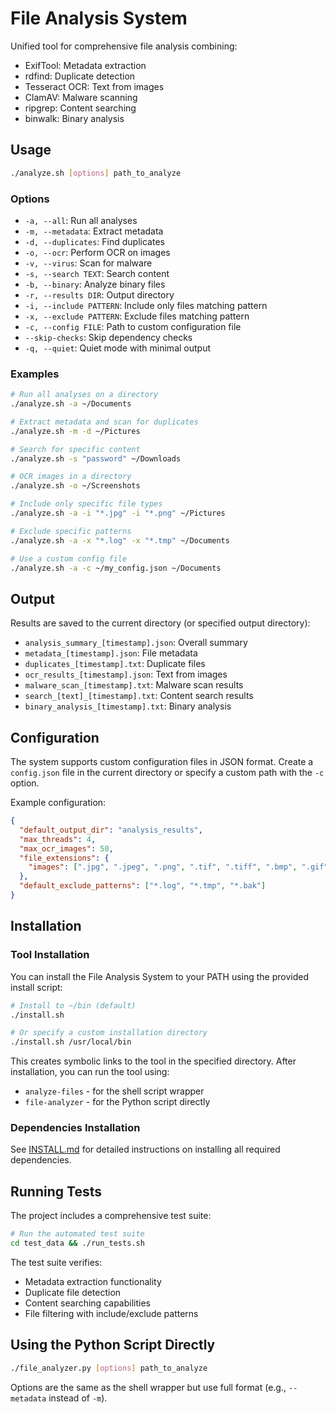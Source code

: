 # File Analysis System

Unified tool for comprehensive file analysis combining:

- ExifTool: Metadata extraction
- rdfind: Duplicate detection
- Tesseract OCR: Text from images
- ClamAV: Malware scanning
- ripgrep: Content searching
- binwalk: Binary analysis

## Usage

```bash
./analyze.sh [options] path_to_analyze
```

### Options

- `-a, --all`: Run all analyses
- `-m, --metadata`: Extract metadata
- `-d, --duplicates`: Find duplicates
- `-o, --ocr`: Perform OCR on images
- `-v, --virus`: Scan for malware
- `-s, --search TEXT`: Search content
- `-b, --binary`: Analyze binary files
- `-r, --results DIR`: Output directory
- `-i, --include PATTERN`: Include only files matching pattern
- `-x, --exclude PATTERN`: Exclude files matching pattern
- `-c, --config FILE`: Path to custom configuration file
- `--skip-checks`: Skip dependency checks
- `-q, --quiet`: Quiet mode with minimal output

### Examples

```bash
# Run all analyses on a directory
./analyze.sh -a ~/Documents

# Extract metadata and scan for duplicates
./analyze.sh -m -d ~/Pictures

# Search for specific content
./analyze.sh -s "password" ~/Downloads

# OCR images in a directory
./analyze.sh -o ~/Screenshots

# Include only specific file types
./analyze.sh -a -i "*.jpg" -i "*.png" ~/Pictures

# Exclude specific patterns
./analyze.sh -a -x "*.log" -x "*.tmp" ~/Documents

# Use a custom config file
./analyze.sh -a -c ~/my_config.json ~/Documents
```

## Output

Results are saved to the current directory (or specified output directory):

- `analysis_summary_[timestamp].json`: Overall summary
- `metadata_[timestamp].json`: File metadata
- `duplicates_[timestamp].txt`: Duplicate files
- `ocr_results_[timestamp].json`: Text from images
- `malware_scan_[timestamp].txt`: Malware scan results
- `search_[text]_[timestamp].txt`: Content search results
- `binary_analysis_[timestamp].txt`: Binary analysis

## Configuration

The system supports custom configuration files in JSON format. Create a `config.json` file in the current directory or specify a custom path with the `-c` option.

Example configuration:

```json
{
  "default_output_dir": "analysis_results",
  "max_threads": 4,
  "max_ocr_images": 50,
  "file_extensions": {
    "images": [".jpg", ".jpeg", ".png", ".tif", ".tiff", ".bmp", ".gif"]
  },
  "default_exclude_patterns": ["*.log", "*.tmp", "*.bak"]
}
```

## Installation

### Tool Installation

You can install the File Analysis System to your PATH using the provided install script:

```bash
# Install to ~/bin (default)
./install.sh

# Or specify a custom installation directory
./install.sh /usr/local/bin
```

This creates symbolic links to the tool in the specified directory. After installation, you can run the tool using:

- `analyze-files` - for the shell script wrapper
- `file-analyzer` - for the Python script directly

### Dependencies Installation

See [INSTALL.md](INSTALL.md) for detailed instructions on installing all required dependencies.

## Running Tests

The project includes a comprehensive test suite:

```bash
# Run the automated test suite
cd test_data && ./run_tests.sh
```

The test suite verifies:
- Metadata extraction functionality
- Duplicate file detection
- Content searching capabilities  
- File filtering with include/exclude patterns

## Using the Python Script Directly

```bash
./file_analyzer.py [options] path_to_analyze
```

Options are the same as the shell wrapper but use full format (e.g., `--metadata` instead of `-m`).
